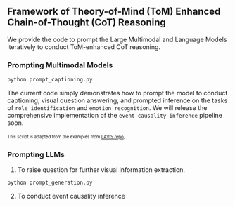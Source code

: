 ## Framework of Theory-of-Mind (ToM) Enhanced Chain-of-Thought (CoT) Reasoning

We provide the code to prompt the Large Multimodal and Language Models iteratively to conduct ToM-enhanced CoT reasoning.

### Prompting Multimodal Models

```bash
python prompt_captioning.py
```
The current code simply demonstrates how to prompt the model to conduct captioning, visual question answering, and prompted inference on the tasks of `role identification` and `emotion recognition`. 
We will release the comprehensive implementation of the `event causality inference` pipeline soon.

<sub><sup>This script is adapted from the examples from [LAVIS repo](https://github.com/salesforce/LAVIS)</sup></sub>.

### Prompting LLMs

1. To raise question for further visual information extraction.
```bash
python prompt_generation.py
```

2. To conduct event causality inference
```bash
```
